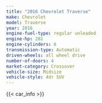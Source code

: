 ```yaml
---
title: "2016 Chevrolet Traverse"
make: Chevrolet
model: Traverse
year: 2016
engine-fuel-type: regular unleaded
engine-hp: 281
engine-cylinders: 6
transmission-type: Automatic
driven-wheels: all wheel drive
number-of-doors: 4
market-category: Crossover
vehicle-size: Midsize
vehicle-style: 4dr SUV
---
```


{{< car_info >}}

